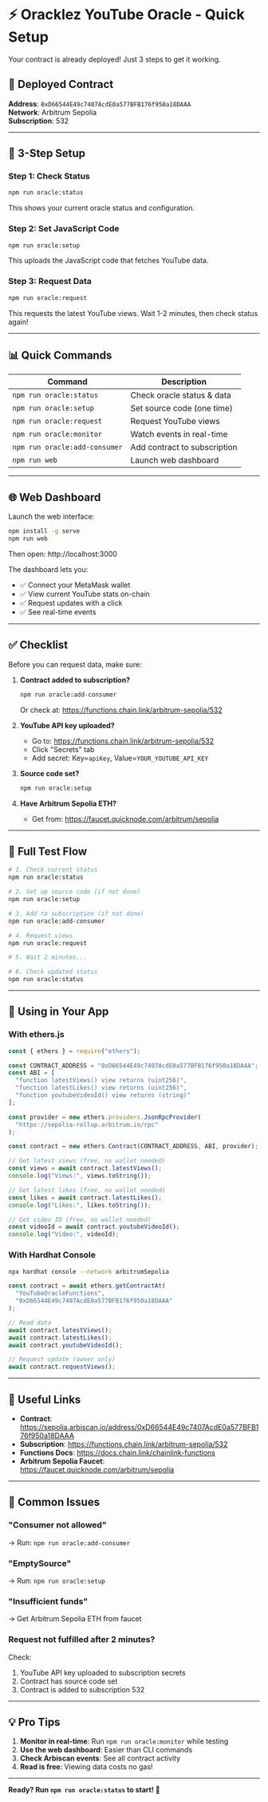 # ⚡ Oracklez YouTube Oracle - Quick Setup

Your contract is already deployed! Just 3 steps to get it working.

## 📍 Deployed Contract

**Address**: `0xD66544E49c7407AcdE0a577BFB176f950a18DAAA`  
**Network**: Arbitrum Sepolia  
**Subscription**: 532

---

## 🚀 3-Step Setup

### Step 1: Check Status

```bash
npm run oracle:status
```

This shows your current oracle status and configuration.

### Step 2: Set JavaScript Code

```bash
npm run oracle:setup
```

This uploads the JavaScript code that fetches YouTube data.

### Step 3: Request Data

```bash
npm run oracle:request
```

This requests the latest YouTube views. Wait 1-2 minutes, then check status again!

---

## 📊 Quick Commands

| Command | Description |
|---------|-------------|
| `npm run oracle:status` | Check oracle status & data |
| `npm run oracle:setup` | Set source code (one time) |
| `npm run oracle:request` | Request YouTube views |
| `npm run oracle:monitor` | Watch events in real-time |
| `npm run oracle:add-consumer` | Add contract to subscription |
| `npm run web` | Launch web dashboard |

---

## 🌐 Web Dashboard

Launch the web interface:

```bash
npm install -g serve
npm run web
```

Then open: http://localhost:3000

The dashboard lets you:
- ✅ Connect your MetaMask wallet
- ✅ View current YouTube stats on-chain
- ✅ Request updates with a click
- ✅ See real-time events

---

## ✅ Checklist

Before you can request data, make sure:

1. **Contract added to subscription?**
   ```bash
   npm run oracle:add-consumer
   ```
   Or check at: https://functions.chain.link/arbitrum-sepolia/532

2. **YouTube API key uploaded?**
   - Go to: https://functions.chain.link/arbitrum-sepolia/532
   - Click "Secrets" tab
   - Add secret: Key=`apiKey`, Value=`YOUR_YOUTUBE_API_KEY`

3. **Source code set?**
   ```bash
   npm run oracle:setup
   ```

4. **Have Arbitrum Sepolia ETH?**
   - Get from: https://faucet.quicknode.com/arbitrum/sepolia

---

## 🧪 Full Test Flow

```bash
# 1. Check current status
npm run oracle:status

# 2. Set up source code (if not done)
npm run oracle:setup

# 3. Add to subscription (if not done)
npm run oracle:add-consumer

# 4. Request views
npm run oracle:request

# 5. Wait 2 minutes...

# 6. Check updated status
npm run oracle:status
```

---

## 📱 Using in Your App

### With ethers.js

```javascript
const { ethers } = require("ethers");

const CONTRACT_ADDRESS = "0xD66544E49c7407AcdE0a577BFB176f950a18DAAA";
const ABI = [
  "function latestViews() view returns (uint256)",
  "function latestLikes() view returns (uint256)",
  "function youtubeVideoId() view returns (string)"
];

const provider = new ethers.providers.JsonRpcProvider(
  "https://sepolia-rollup.arbitrum.io/rpc"
);

const contract = new ethers.Contract(CONTRACT_ADDRESS, ABI, provider);

// Get latest views (free, no wallet needed)
const views = await contract.latestViews();
console.log("Views:", views.toString());

// Get latest likes (free, no wallet needed)
const likes = await contract.latestLikes();
console.log("Likes:", likes.toString());

// Get video ID (free, no wallet needed)
const videoId = await contract.youtubeVideoId();
console.log("Video:", videoId);
```

### With Hardhat Console

```bash
npx hardhat console --network arbitrumSepolia
```

```javascript
const contract = await ethers.getContractAt(
  "YouTubeOracleFunctions",
  "0xD66544E49c7407AcdE0a577BFB176f950a18DAAA"
);

// Read data
await contract.latestViews();
await contract.latestLikes();
await contract.youtubeVideoId();

// Request update (owner only)
await contract.requestViews();
```

---

## 🔗 Useful Links

- **Contract**: https://sepolia.arbiscan.io/address/0xD66544E49c7407AcdE0a577BFB176f950a18DAAA
- **Subscription**: https://functions.chain.link/arbitrum-sepolia/532
- **Functions Docs**: https://docs.chain.link/chainlink-functions
- **Arbitrum Sepolia Faucet**: https://faucet.quicknode.com/arbitrum/sepolia

---

## 🐛 Common Issues

### "Consumer not allowed"
→ Run: `npm run oracle:add-consumer`

### "EmptySource"
→ Run: `npm run oracle:setup`

### "Insufficient funds"
→ Get Arbitrum Sepolia ETH from faucet

### Request not fulfilled after 2 minutes?
Check:
1. YouTube API key uploaded to subscription secrets
2. Contract has source code set
3. Contract is added to subscription 532

---

## 💡 Pro Tips

1. **Monitor in real-time**: Run `npm run oracle:monitor` while testing
2. **Use the web dashboard**: Easier than CLI commands
3. **Check Arbiscan events**: See all contract activity
4. **Read is free**: Viewing data costs no gas!

---

**Ready? Run `npm run oracle:status` to start! 🚀**

